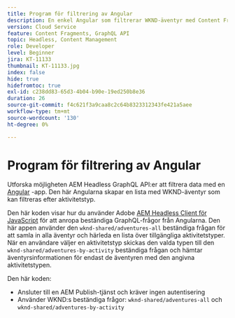 ```yaml
---
title: Program för filtrering av Angular
description: En enkel Angular som filtrerar WKND-äventyr med Content Fragments.
version: Cloud Service
feature: Content Fragments, GraphQL API
topic: Headless, Content Management
role: Developer
level: Beginner
jira: KT-11133
thumbnail: KT-11133.jpg
index: false
hide: true
hidefromtoc: true
exl-id: c238dd83-65d3-4b04-b90e-19ed250b8e36
duration: 26
source-git-commit: f4c621f3a9caa8c2c64b8323312343fe421a5aee
workflow-type: tm+mt
source-wordcount: '130'
ht-degree: 0%

---
```


# Program för filtrering av Angular

Utforska möjligheten AEM Headless GraphQL API:er att filtrera data med en [Angular](https://angular.io/) -app. Den här Angularna skapar en lista med WKND-äventyr som kan filtreras efter aktivitetstyp.

Den här koden visar hur du använder Adobe [AEM Headless Client för JavaScript](https://github.com/adobe/aem-headless-client-js/blob/main/api-reference.md) för att anropa beständiga GraphQL-frågor från Angularna. Den här appen använder den `wknd-shared/adventures-all` beständiga frågan för att samla in alla äventyr och härleda en lista över tillgängliga aktivitetstyper. När en användare väljer en aktivitetstyp skickas den valda typen till den `wknd-shared/adventures-by-activity` beständiga frågan och hämtar äventyrsinformationen för endast de äventyren med den angivna aktivitetstypen.

Den här koden:

+ Ansluter till en AEM Publish-tjänst och kräver ingen autentisering
+ Använder WKND:s beständiga frågor: `wknd-shared/adventures-all` och `wknd-shared/adventures-by-activity`
